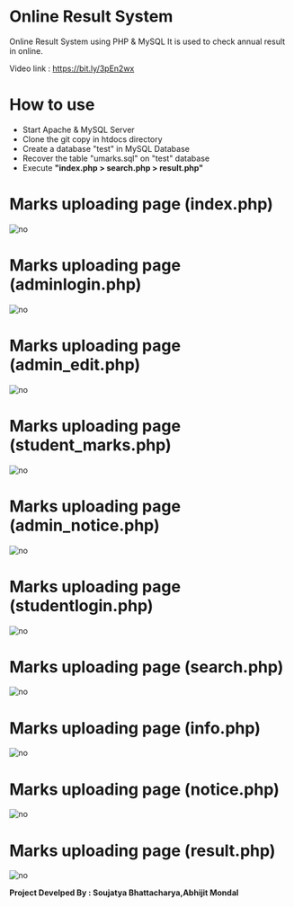 # Online Result System
Online Result System using PHP & MySQL
It is used to check annual result in online.

Video link : https://bit.ly/3pEn2wx

# How to use
<ul>
  <li> Start Apache & MySQL Server </li>
  <li> Clone the git copy in htdocs directory </li>
  <li> Create a database "test" in MySQL Database </li>
  <li> Recover the table "umarks.sql" on "test" database </li>
  <li> Execute <b> "index.php > search.php > result.php" </b> </li>
 </ul>
  
# Marks uploading page (index.php)
<img src = "demo/Demo1.png" alt = "no">

# Marks uploading page (adminlogin.php)
<img src = "demo/Demo2.png" alt = "no">

# Marks uploading page (admin_edit.php)
<img src = "demo/Demo3.png" alt = "no">

# Marks uploading page (student_marks.php)
<img src = "demo/Demo4.png" alt = "no">

# Marks uploading page (admin_notice.php)
<img src = "demo/Demo5.png" alt = "no">

# Marks uploading page (studentlogin.php)
<img src = "demo/Demo6.png" alt = "no">

# Marks uploading page (search.php)
<img src = "demo/Demo7.png" alt = "no">

# Marks uploading page (info.php)
<img src = "demo/Demo8.png" alt = "no">

# Marks uploading page (notice.php)
<img src = "demo/Demo9.png" alt = "no">

# Marks uploading page (result.php)
<img src = "demo/Demo10.png" alt = "no">







<strong> <p> Project Develped By : Soujatya Bhattacharya,Abhijit Mondal </p> </strong>

